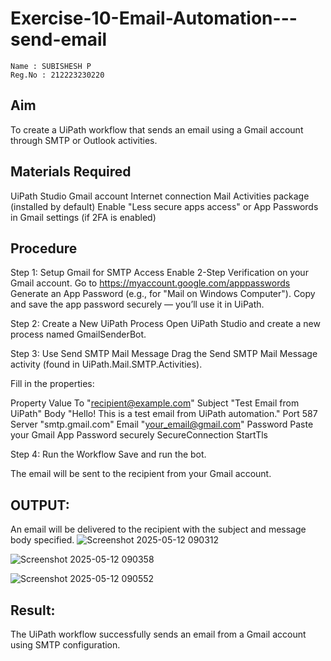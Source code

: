 # Exercise-10-Email-Automation---send-email

~~~
Name : SUBISHESH P
Reg.No : 212223230220
~~~

## Aim
To create a UiPath workflow that sends an email using a Gmail account through SMTP or Outlook activities.

## Materials Required

UiPath Studio
Gmail account
Internet connection
Mail Activities package (installed by default)
Enable "Less secure apps access" or App Passwords in Gmail settings (if 2FA is enabled)

## Procedure

Step 1: Setup Gmail for SMTP Access
Enable 2-Step Verification on your Gmail account.
Go to https://myaccount.google.com/apppasswords
Generate an App Password (e.g., for "Mail on Windows Computer"). 
Copy and save the app password securely — you’ll use it in UiPath.

Step 2: Create a New UiPath Process
Open UiPath Studio and create a new process named GmailSenderBot.

Step 3: Use Send SMTP Mail Message
Drag the Send SMTP Mail Message activity (found in UiPath.Mail.SMTP.Activities).

Fill in the properties:

Property	Value
To	"recipient@example.com"
Subject	"Test Email from UiPath"
Body	"Hello! This is a test email from UiPath automation."
Port	587
Server	"smtp.gmail.com"
Email	"your_email@gmail.com"
Password	Paste your Gmail App Password securely
SecureConnection	StartTls

Step 4: Run the Workflow
Save and run the bot.

The email will be sent to the recipient from your Gmail account.

## OUTPUT:
An email will be delivered to the recipient with the subject and message body specified.
![Screenshot 2025-05-12 090312](https://github.com/user-attachments/assets/17c09443-5eae-44ff-a074-6ff1bfc1edbd)

![Screenshot 2025-05-12 090358](https://github.com/user-attachments/assets/3373b9ee-358d-4f6a-97f3-7de74e15912f)

![Screenshot 2025-05-12 090552](https://github.com/user-attachments/assets/85d91a88-5d83-4ae9-a8ee-f1eed8c67373)

## Result:
The UiPath workflow successfully sends an email from a Gmail account using SMTP configuration.
